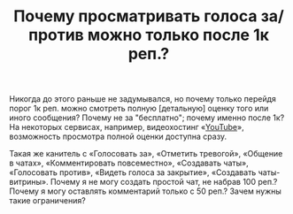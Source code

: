 ﻿---
title: "Почему просматривать голоса за/против можно только после 1к реп.?"
se.owner.user_id: 276432
se.owner.display_name: "return"
se.owner.link: "https://ru.meta.stackoverflow.com/users/276432/return"
se.link: "https://ru.meta.stackoverflow.com/questions/10659/%d0%9f%d0%be%d1%87%d0%b5%d0%bc%d1%83-%d0%bf%d1%80%d0%be%d1%81%d0%bc%d0%b0%d1%82%d1%80%d0%b8%d0%b2%d0%b0%d1%82%d1%8c-%d0%b3%d0%be%d0%bb%d0%be%d1%81%d0%b0-%d0%b7%d0%b0-%d0%bf%d1%80%d0%be%d1%82%d0%b8%d0%b2-%d0%bc%d0%be%d0%b6%d0%bd%d0%be-%d1%82%d0%be%d0%bb%d1%8c%d0%ba%d0%be-%d0%bf%d0%be%d1%81%d0%bb%d0%b5-1%d0%ba-%d1%80%d0%b5%d0%bf"
se.question_id: 10659
se.post_type: question
se.score: 9
---
<p>Никогда до этого раньше не задумывался, но почему только перейдя порог 1к реп. можно смотреть полную [детальную] оценку того или иного сообщения? Почему не за &quot;бесплатно&quot;; почему именно после 1к? На некоторых сервисах, например, видеохостинг «<a href="https://www.youtube.com/" rel="nofollow noreferrer">YouTube</a>», возможность просмотра полной оценки доступна сразу.</p>
<p>Такая же канитель с «Голосовать за», «Отметить тревогой», «Общение в чатах», «Комментировать повсеместно», «Создавать чаты», «Голосовать против», «Видеть голоса за закрытие», «Создавать чаты-витрины». Почему я не могу создать простой чат, не набрав 100 реп.? Почему я могу оставлять комментарий только с 50 реп.? Зачем нужны такие ограничения?</p>
